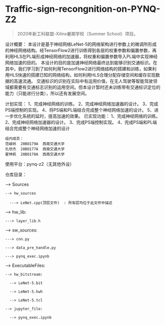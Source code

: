 # Traffic-sign-recongnition-on-PYNQ-Z2
> 2020年新工科联盟-Xilinx暑期学校（Summer School）项目。

设计概要：
	本设计是基于神经网络LeNet-5的网络架构进行参数上的微调所形成的神经网络结构。经TensorFlow2进行训练得到各层的权重参数和偏置参数，再利用HLS在PL端形成神经网络的加速器，将权重和偏置参数导入PL端中实现神经网络加速的目的。
	本设计的目的是加速神经网络最终达到能够识别交通标识。在其中，我们学习到了如何利用TensorFlow2进行网络结构的搭建和训练，如果利用HLS快速的搭建已知的网络结构，如何利用HLS合理分配存储空间和缓存实现数据的高速流通。
	交通标识的识别在实际中有运用价值，在无人驾驶等智能驾驶领域都需要有交通标志识别的运用空间。但本设计暂时还未训练带有交通标识定位的能力（只能进行分类），所以还有发展空间。


计划实现：
    1、完成神经网络的训练。
    2、完成神经网络加速器的设计。
    3、完成PS端控制的实现。
    4、将PS端和PL端结合完成整个神经网络加速的设计。
    5、进一步优化系统的延时，提高加速的效果。
已实现功能：
    1、完成神经网络的训练。
    2、完成神经网络加速器的设计。
    3、完成PS端控制实现。
    4、完成PS端和PL端结合完成整个神经网络加速的设计


    组内成员：
    范峻岭  20BO179A  西南交通大学
    孔欣杰  20BO177A  西南交通大学
    翟林帆  20BO178A  西南交通大学

使用平台：pynq-z2（无其他外设）

仓库目录：

--> Sources

    --> hw_sources

      ---> LeNet.cpp(顶层文件)  : 所有层均位于此文件中描述

  --> hw_lib:

    ---> layer_lib.h


  --> sw_sources:

    ---> cnn.py

    ---> data_pre_handle.py

    ---> pynq_exec.ipynb

--> ExecutableFiles:

    --> hw_bitstream:

      --> LeNet-5.bit

      --> LeNet-5.hwh

      --> LeNet-5.tcl

    --> jupyter_file:

      --> pynq_exec.ipynb





